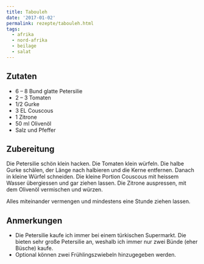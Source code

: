 ```yaml
---
title: Tabouleh
date: '2017-01-02'
permalink: rezepte/tabouleh.html
tags:
  - afrika
  - nord-afrika
  - beilage
  - salat
---
```


<aside class="recipe__ingredients">

## Zutaten

- 6 – 8 Bund glatte Petersilie
- 2 – 3 Tomaten
- 1/2 Gurke
- 3 EL Couscous
- 1 Zitrone
- 50 ml Olivenöl
- Salz und Pfeffer

</aside>

<div class="recipe__content">

## Zubereitung

Die Petersilie schön klein hacken. Die Tomaten klein würfeln. Die halbe Gurke schälen, der Länge nach halbieren und die Kerne entfernen. Danach in kleine Würfel schneiden. Die kleine Portion Couscous mit heissem Wasser übergiessen und gar ziehen lassen. Die Zitrone auspressen, mit dem Olivenöl vermischen und würzen.

Alles miteinander vermengen und mindestens eine Stunde ziehen lassen.

## Anmerkungen

- Die Petersilie kaufe ich immer bei einem türkischen Supermarkt. Die bieten sehr große Petersilie an, weshalb ich immer nur zwei Bünde (eher Büsche) kaufe.
- Optional können zwei Frühlingszwiebeln hinzugegeben werden.

</div>
